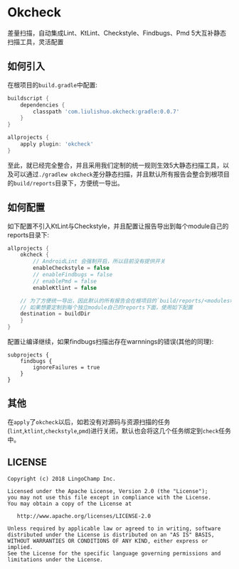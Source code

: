 # Okcheck

差量扫描，自动集成Lint、KtLint、Checkstyle、Findbugs、Pmd 5大互补静态扫描工具，灵活配置

## 如何引入

在根项目的`build.gradle`中配置:

```groovy
buildscript {
    dependencies {
        classpath 'com.liulishuo.okcheck:gradle:0.0.7'
    }
}

allprojects {
    apply plugin: 'okcheck'
}
```

至此，就已经完全整合，并且采用我们定制的统一规则生效5大静态扫描工具，以及可以通过`./gradlew okcheck`差分静态扫描，并且默认所有报告会整合到根项目的`build/reports`目录下，方便统一导出。

## 如何配置

如下配置不引入KtLint与Checkstyle，并且配置让报告导出到每个module自己的reports目录下:

```groovy
allprojects {
    okcheck {
        // AndroidLint 会强制开启，所以目前没有提供开关
        enableCheckstyle = false
        // enableFindbugs = false
        // enablePmd = false
        enableKtlint = false

	// 为了方便统一导出，因此默认的所有报告会在根项目的`build/reports/<modules>/`下面
	// 如果想要定制到每个独立module自己的reports下面，使用如下配置
	destination = buildDir
    }
}
```

配置让编译继续，如果findbugs扫描出存在warnnings的错误(其他的同理):
```
subprojects {
    findbugs {
        ignoreFailures = true
    }
}
```

## 其他

在`apply`了`okcheck`以后，如若没有对源码与资源扫描的任务(`lint`,`ktlint`,`checkstyle`,`pmd`)进行关闭，默认也会将这几个任务绑定到`check`任务中。

## LICENSE

```
Copyright (c) 2018 LingoChamp Inc.

Licensed under the Apache License, Version 2.0 (the "License");
you may not use this file except in compliance with the License.
You may obtain a copy of the License at

   http://www.apache.org/licenses/LICENSE-2.0

Unless required by applicable law or agreed to in writing, software
distributed under the License is distributed on an "AS IS" BASIS,
WITHOUT WARRANTIES OR CONDITIONS OF ANY KIND, either express or implied.
See the License for the specific language governing permissions and
limitations under the License.
```
